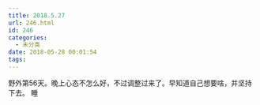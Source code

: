 ```yaml
---
title: 2018.5.27
url: 246.html
id: 246
categories:
  - 未分类
date: 2018-05-28 00:01:54
tags:
---
```


野外第56天。晚上心态不怎么好，不过调整过来了。早知道自己想要啥，并坚持下去。 睡
